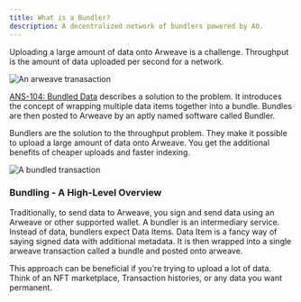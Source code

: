 ```yaml
---
title: What is a Bundler?
description: A decentralized network of bundlers powered by AO.
---
```


Uploading a large amount of data onto Arweave is a challenge.
Throughput is the amount of data uploaded per second for a network.

![An arweave tranasaction](https://ucarecdn.com/ffe24af7-4b6c-4bcf-85e7-dfc4c52f0036/arweavetransaction6.png)

[ANS-104: Bundled Data](https://github.com/ArweaveTeam/arweave-standards/blob/master/ans/ANS-104.md) describes a solution to the problem. It introduces the concept of wrapping multiple data items together into a bundle. Bundles are then posted to Arweave by an aptly named software called Bundler.

Bundlers are the solution to the throughput problem.
They make it possible to upload a large amount of data onto Arweave.
You get the additional benefits of cheaper uploads and faster indexing.

![A bundled transaction](https://ucarecdn.com/4e17c0c6-4a74-4337-b38e-b9bcc3a24a81/bundledarweavetransaction3.png)

### Bundling - A High-Level Overview

Traditionally, to send data to Arweave, you sign and send data using an Arweave or other supported wallet.
A bundler is an intermediary service. Instead of data, bundlers expect Data Items. Data Item is a fancy way of saying signed data with additional metadata.
It is then wrapped into a single arweave transaction called a bundle and posted onto arweave.

This approach can be beneficial if you're trying to upload a lot of data. Think of an NFT marketplace, Transaction histories, or any data you want permanent.

